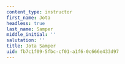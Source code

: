 ```yaml
---
content_type: instructor
first_name: Jota
headless: true
last_name: Samper
middle_initial: ''
salutation: ''
title: Jota Samper
uid: fb7c1f09-5fbc-cf01-a1f6-0c666e433d97
---
```

